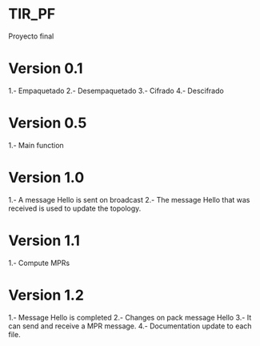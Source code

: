# TIR_PF
Proyecto final
# Version 0.1
1.- Empaquetado
2.- Desempaquetado
3.- Cifrado
4.- Descifrado
# Version 0.5
1.- Main function
# Version 1.0
1.- A message Hello is sent on broadcast
2.- The message Hello that was received is used to update the topology.
# Version 1.1
1.- Compute MPRs
# Version 1.2
1.- Message Hello is completed
2.- Changes on pack message Hello
3.- It can send and receive a MPR message.
4.- Documentation update to each file.
